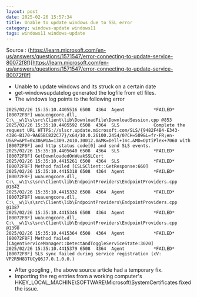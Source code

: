 ```yaml
---
layout: post
date: 2025-02-26 15:57:34
title: Unable to update windows due to SSL error
category: windows-update windows11
tags: windows11 windows-update
---
```


Source : (https://learn.microsoft.com/en-us/answers/questions/1571547/error-connecting-to-update-service-80072f8f)[https://learn.microsoft.com/en-us/answers/questions/1571547/error-connecting-to-update-service-80072f8f]

- Unable to update windows and its struck on a certain date 
- get-windowsupdatelog generated the logfile from etl files.
- The windows log points to the following error

```
2025/02/26 15:35:10.4405516 6508  4364  Agent           *FAILED* [80072F8F] wuauengcore.dll, C:\__w\1\s\src\Client\lib\DownloadFile\DownloadSession.cpp @853
2025/02/26 15:35:10.4405592 6508  4364  SLS             Complete the request URL HTTPS://slscr.update.microsoft.com/SLS/{9482F4B4-E343-43B6-B170-9A65BC822C77}/x64/10.0.26100.2454/0?CH=509&L=fr-FR;en-US&P=&PT=0x30&WUA=1309.2410.30012.0&MK=Dell+Inc.&MD=OptiPlex+7060 with [80072F8F] and http status code[0] and send SLS events.
2025/02/26 15:35:10.4405640 6508  4364  SLS             *FAILED* [80072F8F] GetDownloadedOnWeakSSLCert
2025/02/26 15:35:10.4415261 6508  4364  SLS             *FAILED* [80072F8F] Method failed [CSLSClient::GetResponse:660]
2025/02/26 15:35:10.4415318 6508  4364  Agent           *FAILED* [80072F8F] wuauengcore.dll, C:\__w\1\s\src\Client\lib\EndpointProviders\EndpointProviders.cpp @1842
2025/02/26 15:35:10.4415332 6508  4364  Agent           *FAILED* [80072F8F] wuauengcore.dll, C:\__w\1\s\src\Client\lib\EndpointProviders\EndpointProviders.cpp @1387
2025/02/26 15:35:10.4415346 6508  4364  Agent           *FAILED* [80072F8F] wuauengcore.dll, C:\__w\1\s\src\Client\lib\EndpointProviders\EndpointProviders.cpp @1398
2025/02/26 15:35:10.4415364 6508  4364  Agent           *FAILED* [80072F8F] Method failed [CAgentServiceManager::DetectAndToggleServiceState:3020]
2025/02/26 15:35:10.4415379 6508  4364  Agent           *FAILED* [80072F8F] SLS sync failed during service registration (cV: VP2R5H8DTUCyQ6J7.0.1.0.0.)
```
- After googling , the above source article had a temporary fix.
- Importing the reg entries from a working computer's HKEY_LOCAL_MACHINE\SOFTWARE\Microsoft\SystemCertificates fixed the issue.
